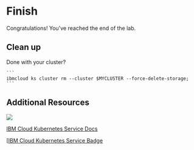 # Finish

Congratulations! You've reached the end of the lab.

## Clean up

Done with your cluster? 

    ```
    ibmcloud ks cluster rm --cluster $MYCLUSTER --force-delete-storage;
    ```

## Additional Resources

[![](http://img.youtube.com/vi/aSrqRSk43lY/0.jpg)](http://www.youtube.com/watch?v=aSrqRSk43lY "")

[IBM Cloud Kubernetes Service Docs](https://cloud.ibm.com/docs/containers?topic=containers-getting-started)

[[IBM Cloud Kubernetes Service Badge](https://www.ibm.com/services/learning/badge/b0ad0667-334a-4938-9421-10dc639fde59)